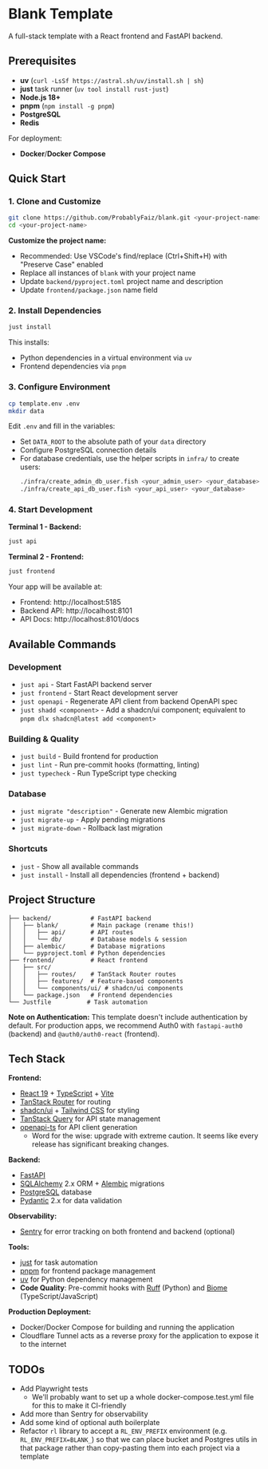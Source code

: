 # Blank Template

A full-stack template with a React frontend and FastAPI backend.

## Prerequisites

- **uv** (`curl -LsSf https://astral.sh/uv/install.sh | sh`)
- **just** task runner (`uv tool install rust-just`)
- **Node.js 18+**
- **pnpm** (`npm install -g pnpm`)
- **PostgreSQL**
- **Redis**

For deployment:
- **Docker**/**Docker Compose**

## Quick Start

### 1. Clone and Customize

```bash
git clone https://github.com/ProbablyFaiz/blank.git <your-project-name>
cd <your-project-name>
```

**Customize the project name:**
- Recommended: Use VSCode's find/replace (Ctrl+Shift+H) with "Preserve Case" enabled
- Replace all instances of `blank` with your project name
- Update `backend/pyproject.toml` project name and description
- Update `frontend/package.json` name field

### 2. Install Dependencies

```bash
just install
```

This installs:
- Python dependencies in a virtual environment via `uv`
- Frontend dependencies via `pnpm`

### 3. Configure Environment

```bash
cp template.env .env
mkdir data
```

Edit `.env` and fill in the variables:
- Set `DATA_ROOT` to the absolute path of your `data` directory
- Configure PostgreSQL connection details
- For database credentials, use the helper scripts in `infra/` to create users:
  ```bash
  ./infra/create_admin_db_user.fish <your_admin_user> <your_database>
  ./infra/create_api_db_user.fish <your_api_user> <your_database>
  ```

### 4. Start Development

**Terminal 1 - Backend:**
```bash
just api
```

**Terminal 2 - Frontend:**
```bash
just frontend
```

Your app will be available at:
- Frontend: http://localhost:5185
- Backend API: http://localhost:8101
- API Docs: http://localhost:8101/docs

## Available Commands

### Development
- `just api` - Start FastAPI backend server
- `just frontend` - Start React development server
- `just openapi` - Regenerate API client from backend OpenAPI spec
- `just shadd <component>` - Add a shadcn/ui component; equivalent to `pnpm dlx shadcn@latest add <component>`

### Building & Quality
- `just build` - Build frontend for production
- `just lint` - Run pre-commit hooks (formatting, linting)
- `just typecheck` - Run TypeScript type checking

### Database
- `just migrate "description"` - Generate new Alembic migration
- `just migrate-up` - Apply pending migrations
- `just migrate-down` - Rollback last migration

### Shortcuts
- `just` - Show all available commands
- `just install` - Install all dependencies (frontend + backend)

## Project Structure

```
├── backend/           # FastAPI backend
│   ├── blank/         # Main package (rename this!)
│   │   ├── api/       # API routes
│   │   └── db/        # Database models & session
│   ├── alembic/       # Database migrations
│   └── pyproject.toml # Python dependencies
├── frontend/          # React frontend
│   ├── src/
│   │   ├── routes/    # TanStack Router routes
│   │   ├── features/  # Feature-based components
│   │   └── components/ui/ # shadcn/ui components
│   └── package.json   # Frontend dependencies
└── Justfile          # Task automation
```

**Note on Authentication:** This template doesn't include authentication by default. For production apps, we recommend Auth0 with `fastapi-auth0` (backend) and `@auth0/auth0-react` (frontend).

## Tech Stack

**Frontend:**
- [React 19](https://react.dev/) + [TypeScript](https://www.typescriptlang.org/) + [Vite](https://vite.dev/)
- [TanStack Router](https://tanstack.com/router/latest/docs/framework/react/overview) for routing
- [shadcn/ui](https://ui.shadcn.com/) + [Tailwind CSS](https://tailwindcss.com/) for styling
- [TanStack Query](https://tanstack.com/query/latest/docs/framework/react/overview) for API state management
- [openapi-ts](https://github.com/hey-api/openapi-ts) for API client generation
  - Word for the wise: upgrade with extreme caution. It seems like every release has significant breaking changes.

**Backend:**
- [FastAPI](https://fastapi.tiangolo.com/)
- [SQLAlchemy](https://www.sqlalchemy.org/) 2.x ORM + [Alembic](https://alembic.sqlalchemy.org/en/latest/) migrations
- [PostgreSQL](https://www.postgresql.org/) database
- [Pydantic](https://docs.pydantic.dev/) 2.x for data validation

**Observability:**
- [Sentry](https://sentry.io/) for error tracking on both frontend and backend (optional)

**Tools:**
- [just](https://github.com/casey/just) for task automation
- [pnpm](https://pnpm.io/) for frontend package management
- [uv](https://docs.astral.sh/uv/) for Python dependency management
- **Code Quality**: Pre-commit hooks with [Ruff](https://github.com/astral-sh/ruff) (Python) and [Biome](https://biomejs.dev/) (TypeScript/JavaScript)

**Production Deployment:**
- Docker/Docker Compose for building and running the application
- Cloudflare Tunnel acts as a reverse proxy for the application to expose it to the internet


## TODOs

- Add Playwright tests
  - We'll probably want to set up a whole docker-compose.test.yml file for this to make it CI-friendly
- Add more than Sentry for observability
- Add some kind of optional auth boilerplate
- Refactor `rl` library to accept a `RL_ENV_PREFIX` environment (e.g. `RL_ENV_PREFIX=BLANK_`) so that we can place
  bucket and Postgres utils in that package rather than copy-pasting them into each project via a template

